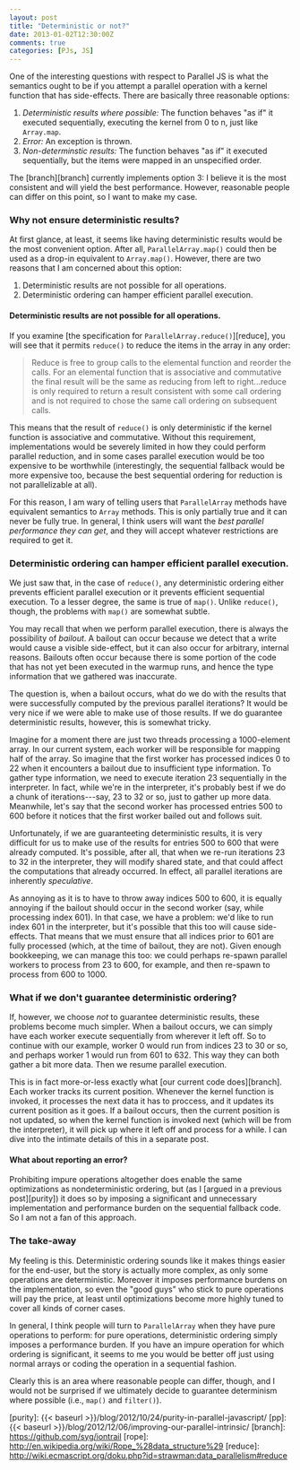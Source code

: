 ```yaml
---
layout: post
title: "Deterministic or not?"
date: 2013-01-02T12:30:00Z
comments: true
categories: [PJs, JS]
---
```


One of the interesting questions with respect to Parallel JS is what
the semantics ought to be if you attempt a parallel operation with a
kernel function that has side-effects.  There are basically three
reasonable options:

1. *Deterministic results where possible:* The function behaves "as
   if" it executed sequentially, executing the kernel from 0 to n,
   just like `Array.map`.
2. *Error:* An exception is thrown.
3. *Non-determinstic results:* The function behaves "as if" it
   executed sequentially, but the items were mapped in an unspecified
   order.

The [branch][branch] currently implements option 3: I believe it is
the most consistent and will yield the best performance.  However,
reasonable people can differ on this point, so I want to make my case.

<!-- more -->   

### Why not ensure deterministic results?

At first glance, at least, it seems like having deterministic results
would be the most convenient option.  After all, `ParallelArray.map()`
could then be used as a drop-in equivalent to `Array.map()`.  However,
there are two reasons that I am concerned about this option:

1. Deterministic results are not possible for all operations.
2. Deterministic ordering can hamper efficient parallel execution.

#### Deterministic results are not possible for all operations.

If you examine [the specification for `ParallelArray.reduce()`][reduce],
you will see that it permits `reduce()` to reduce the items in the array
in any order:

<blockquote>
Reduce is free to group calls to the elemental function and reorder
the calls. For an elemental function that is associative and
commutative the final result will be the same as reducing from left to
right...reduce is only required to return a result consistent with
some call ordering and is not required to chose the same call ordering
on subsequent calls.
</blockquote>

This means that the result of `reduce()` is only deterministic if the
kernel function is associative and commutative.  Without this
requirement, implementations would be severely limited in how they
could perform parallel reduction, and in some cases parallel execution
would be too expensive to be worthwhile (interestingly, the sequential
fallback would be more expensive too, because the best sequential
ordering for reduction is not parallelizable at all).

For this reason, I am wary of telling users that `ParallelArray`
methods have equivalent semantics to `Array` methods.  This is only
partially true and it can never be fully true.  In general, I think
users will want the *best parallel performance they can get*, and they
will accept whatever restrictions are required to get it.

### Deterministic ordering can hamper efficient parallel execution.

We just saw that, in the case of `reduce()`, any deterministic
ordering either prevents efficient parallel execution or it prevents
efficient sequential execution.  To a lesser degree, the same is true
of `map()`.  Unlike `reduce()`, though, the problems with `map()` are
somewhat subtle.

You may recall that when we perform parallel execution, there is
always the possibility of *bailout*.  A bailout can occur because we
detect that a write would cause a visible side-effect, but it can also
occur for arbitrary, internal reasons.  Bailouts often occur because
there is some portion of the code that has not yet been executed in
the warmup runs, and hence the type information that we gathered was
inaccurate.

The question is, when a bailout occurs, what do we do with the results
that were successfully computed by the previous parallel iterations?
It would be very nice if we were able to make use of those results.
If we do guarantee deterministic results, however, this is somewhat
tricky.

Imagine for a moment there are just two threads processing a
1000-element array.  In our current system, each worker will be
responsible for mapping half of the array.  So imagine that the first
worker has processed indices 0 to 22 when it encounters a bailout due
to insufficient type information.  To gather type information, we need
to execute iteration 23 sequentially in the interpreter.  In fact,
while we're in the interpreter, it's probably best if we do a chunk of
iterations---say, 23 to 32 or so, just to gather up more
data. Meanwhile, let's say that the second worker has processed
entries 500 to 600 before it notices that the first worker bailed out
and follows suit.

Unfortunately, if we are guaranteeting deterministic results, it is
very difficult for us to make use of the results for entries 500 to
600 that were already computed.  It's possible, after all, that when
we re-run iterations 23 to 32 in the interpreter, they will modify
shared state, and that could affect the computations that already
occurred. In effect, all parallel iterations are inherently
*speculative*.

As annoying as it is to have to throw away indices 500 to 600, it is
equally annoying if the bailout should occur in the second worker
(say, while processing index 601).  In that case, we have a problem:
we'd like to run index 601 in the interpreter, but it's possible that
this too will cause side-effects.  That means that we must ensure that
all indices prior to 601 are fully processed (which, at the time of
bailout, they are not).  Given enough bookkeeping, we can manage this
too: we could perhaps re-spawn parallel workers to process from 23 to
600, for example, and then re-spawn to process from 600 to 1000.

### What if we don't guarantee deterministic ordering?

If, however, we choose *not* to guarantee deterministic results, these
problems become much simpler.  When a bailout occurs, we can simply
have each worker execute sequentially from wherever it left off.  So
to continue with our example, worker 0 would run from indices 23 to 30
or so, and perhaps worker 1 would run from 601 to 632.  This way they
can both gather a bit more data.  Then we resume parallel execution.

This is in fact more-or-less exactly what
[our current code does][branch].  Each worker tracks its current
position.  Whenever the kernel function is invoked, it processes the
next data it has to proccess, and it updates its current position as
it goes.  If a bailout occurs, then the current position is not
updated, so when the kernel function is invoked next (which will be
from the interpreter), it will pick up where it left off and process
for a while.  I can dive into the intimate details of this in a
separate post.

#### What about reporting an error?

Prohibiting impure operations altogether does enable the same
optimizations as nondeterministic ordering, but (as I
[argued in a previous post][purity]) it does so by imposing a
significant and unnecessary implementation and performance burden on
the sequential fallback code.  So I am not a fan of this approach.

### The take-away

My feeling is this.  Deterministic ordering sounds like it makes
things easier for the end-user, but the story is actually more
complex, as only some operations are deterministic.  Moreover it
imposes performance burdens on the implementation, so even the "good
guys" who stick to pure operations will pay the price, at least until
optimizations become more highly tuned to cover all kinds of corner
cases.

In general, I think people will turn to `ParallelArray` when they have
pure operations to perform: for pure operations, deterministic
ordering simply imposes a performance burden. If you have an impure
operation for which ordering is significant, it seems to me you would
be better off just using normal arrays or coding the operation in a
sequential fashion.

Clearly this is an area where reasonable people can differ, though,
and I would not be surprised if we ultimately decide to guarantee
determinism where possible (i.e., `map()` and `filter()`).

[purity]: {{< baseurl >}}/blog/2012/10/24/purity-in-parallel-javascript/
[pp]: {{< baseurl >}}/blog/2012/12/06/improving-our-parallel-intrinsic/
[branch]: https://github.com/syg/iontrail
[rope]: http://en.wikipedia.org/wiki/Rope_%28data_structure%29
[reduce]: http://wiki.ecmascript.org/doku.php?id=strawman:data_parallelism#reduce
